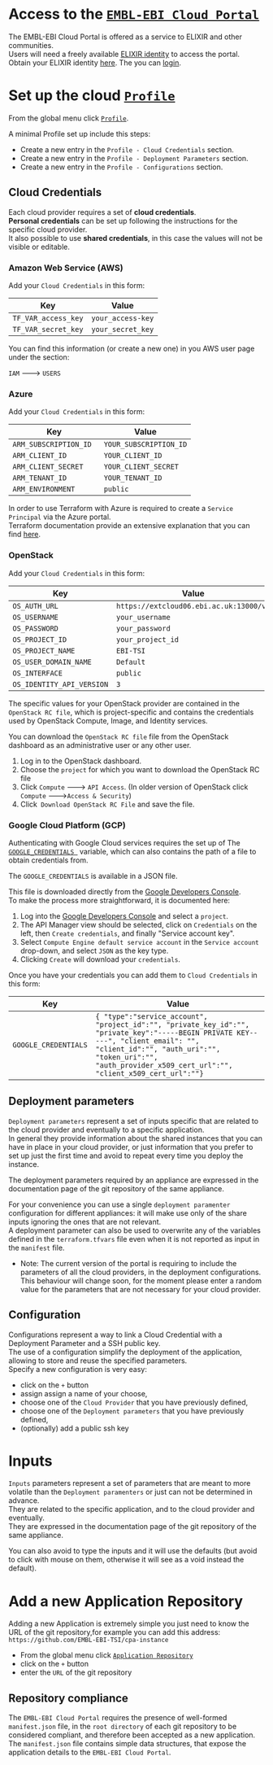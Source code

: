 # Access to the [`EMBL-EBI Cloud Portal`](https://portal.tsi.ebi.ac.uk)

The EMBL-EBI Cloud Portal is offered as a service to ELIXIR and other communities.  
Users will need a freely available [ELIXIR identity](https://www.elixir-europe.org/services/compute/aai) to access the portal.  
Obtain your ELIXIR identity [here](https://www.elixir-europe.org/register). The you can [login](https://portal.tsi.ebi.ac.uk/welcome/login).


# Set up the cloud [`Profile`](https://portal.tsi.ebi.ac.uk/profile)

From the global menu click [`Profile`](https://portal.tsi.ebi.ac.uk/profile).  

A minimal Profile set up include this steps:

- Create a new entry in the `Profile - Cloud Credentials` section.
- Create a new entry in the `Profile - Deployment Parameters` section.
- Create a new entry in the `Profile - Configurations` section.


## Cloud Credentials

Each cloud provider requires a set of **cloud credentials**.  
**Personal credentials** can be set up following the instructions for the specific cloud provider.  
It also possible to use **shared credentials**, in this case the values will not be visible or editable.

### Amazon Web Service (AWS)
Add your `Cloud Credentials` in this form:

|Key|Value|
|---|---|
|`TF_VAR_access_key`|`your_access-key`|
|`TF_VAR_secret_key`|`your_secret_key`|

You can find this information (or create a new one) in you AWS user page under the section:

`IAM` ---> `USERS`

### Azure
Add your `Cloud Credentials` in this form:

|Key|Value|
|---|---|
|`ARM_SUBSCRIPTION_ID `|`YOUR_SUBSCRIPTION_ID`|
|`ARM_CLIENT_ID `|`YOUR_CLIENT_ID`|
|`ARM_CLIENT_SECRET `|`YOUR_CLIENT_SECRET`|
|`ARM_TENANT_ID `|`YOUR_TENANT_ID`|
|`ARM_ENVIRONMENT `|`public`|

In order to use Terraform with Azure is required to create a `Service Principal` via the Azure portal.  
Terraform documentation provide an extensive explanation that you can find [here](https://www.terraform.io/docs/providers/azurerm/authenticating_via_service_principal.html#creating-a-service-principal-in-the-azure-portal).

### OpenStack
Add your `Cloud Credentials` in this form:

|Key|Value|
|---|---|
|`OS_AUTH_URL`|`https://extcloud06.ebi.ac.uk:13000/v3`|
|`OS_USERNAME`|`your_username`|
|`OS_PASSWORD`|`your_password`|
|`OS_PROJECT_ID`|`your_project_id `|
|`OS_PROJECT_NAME`|`EBI-TSI`|
|`OS_USER_DOMAIN_NAME`|`Default`|
|`OS_INTERFACE`|`public`|
|`OS_IDENTITY_API_VERSION`|`3`|

The specific values for your OpenStack provider are contained in the `OpenStack RC file`, which is project-specific and contains the credentials used by OpenStack Compute, Image, and Identity services.

You can download the `OpenStack RC file` file from the OpenStack dashboard as an administrative user or any other user.

1. Log in to the OpenStack dashboard.
2. Choose the `project` for which you want to download the OpenStack RC file
3. Click `Compute` ---> `API Access`.
	(In older version of OpenStack click `Compute` --->`Access & Security`)
4. Click` Download OpenStack RC File` and save the file.

### Google Cloud Platform (GCP)

Authenticating with Google Cloud services requires the set up of The [`GOOGLE_CREDENTIALS `](https://developers.google.com/identity/protocols/application-default-credentials#howtheywork)
variable, which can also contains the path of a file to obtain credentials from.

The `GOOGLE_CREDENTIALS` is available in a JSON file.

This file is downloaded directly from the [Google Developers Console](https://console.developers.google.com/).  
To make the process more straightforward, it is documented here:

1. Log into the [Google Developers Console](https://console.developers.google.com/) and select a `project`.
2. The API Manager view should be selected, click on `Credentials` on the left, then `Create credentials`, and finally "Service account key".
3. Select `Compute Engine default service account` in the `Service account` drop-down, and select `JSON` as the key type.
4. Clicking `Create` will download your `credentials`.

Once you have your credentials you can add them to `Cloud Credentials` in this form:

| Key|Value|
|---|---|
|`GOOGLE_CREDENTIALS`| `{ "type":"service_account", "project_id":"", "private_key_id":"", "private_key":"-----BEGIN PRIVATE KEY-----", "client_email": "", "client_id":"", "auth_uri":"", "token_uri":"", "auth_provider_x509_cert_url":"", "client_x509_cert_url":""}`|


## Deployment parameters

`Deployment parameters` represent a set of inputs specific that are related to the cloud provider and eventually to a specific application.  
In general they provide information about the shared instances that you can have in place in your cloud provider, or just information that you prefer to set up just the first time and avoid to repeat every time you deploy the instance.

The deployment parameters required by an appliance are expressed in the documentation page of the git repository of the same appliance.

For your convenience you can use a single `deployment paramenter` configuration for different appliances:  it will make use only of the share inputs ignoring the ones that are not relevant.  
A deployment parameter can also be used to overwrite any of the variables defined in the `terraform.tfvars` file even when it is not reported as input in the `manifest` file.  

* Note: The current version of the portal is requiring to include the parameters of all the cloud providers, in the deployment configurations. This behaviour will change soon, for the moment please enter a random value for the parameters that are not necessary for your cloud provider.

## Configuration

Configurations represent a way to link a Cloud Credential with a Deployment Parameter and a SSH public key.  
The use of a configuration simplify the deployment of the application, allowing to store and reuse the specified parameters.  
Specify a new configuration is very easy:

 - click on the `+`  button
 - assign assign a name of your choose,
 - choose one of the `Cloud Provider` that you have previously defined,
 - choose one of the `Deployment parameters` that you have previously defined,
 - (optionally) add a public ssh key

# Inputs

`Inputs` parameters represent a set of parameters that are meant to more volatile than the `Deployment paramenters` or just can not be determined in advance.  
They are related to the specific application, and to the cloud provider and eventually.  
They are expressed in the documentation page of the git repository of the same appliance.

You can also avoid to type the inputs and it will use the defaults (but avoid to click with mouse on them, otherwise it will see as a void instead the default).

# Add a new Application Repository

Adding a new Application is extremely simple you just need to know the URL of the git repository,for example you can add this address: `https://github.com/EMBL-EBI-TSI/cpa-instance`

- From the global menu click [`Application Repository`](https://portal.tsi.ebi.ac.uk/repository)
- click on the `+`  button
- enter the `URL` of the git repository

## Repository compliance

The `EMBL-EBI Cloud Portal` requires the presence of well-formed `manifest.json` file, in the `root directory` of each git repository to be considered compliant, and therefore been accepted as a new application.  
The `manifest.json` file contains simple data structures, that expose the application details to the `EMBL-EBI Cloud Portal`.

